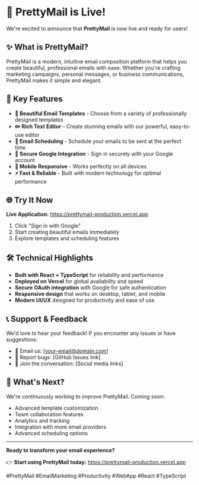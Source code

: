 # 🎉 PrettyMail is Live!

We're excited to announce that **PrettyMail** is now live and ready for users!

## ✨ What is PrettyMail?

PrettyMail is a modern, intuitive email composition platform that helps you create beautiful, professional emails with ease. Whether you're crafting marketing campaigns, personal messages, or business communications, PrettyMail makes it simple and elegant.

## 🚀 Key Features

- **🎨 Beautiful Email Templates** - Choose from a variety of professionally designed templates
- **✏️ Rich Text Editor** - Create stunning emails with our powerful, easy-to-use editor
- **📅 Email Scheduling** - Schedule your emails to be sent at the perfect time
- **🔐 Secure Google Integration** - Sign in securely with your Google account
- **📱 Mobile Responsive** - Works perfectly on all devices
- **⚡ Fast & Reliable** - Built with modern technology for optimal performance

## 🌐 Try It Now

**Live Application:** https://prettymail-production.vercel.app

1. Click "Sign in with Google"
2. Start creating beautiful emails immediately
3. Explore templates and scheduling features

## 🛠️ Technical Highlights

- **Built with React + TypeScript** for reliability and performance
- **Deployed on Vercel** for global availability and speed
- **Secure OAuth integration** with Google for safe authentication
- **Responsive design** that works on desktop, tablet, and mobile
- **Modern UI/UX** designed for productivity and ease of use

## 📞 Support & Feedback

We'd love to hear your feedback! If you encounter any issues or have suggestions:

- 📧 Email us: [your-email@domain.com]
- 🐛 Report bugs: [GitHub Issues link]
- 💬 Join the conversation: [Social media links]

## 🎯 What's Next?

We're continuously working to improve PrettyMail. Coming soon:

- Advanced template customization
- Team collaboration features
- Analytics and tracking
- Integration with more email providers
- Advanced scheduling options

---

**Ready to transform your email experience?** 

👉 **Start using PrettyMail today:** https://prettymail-production.vercel.app

#PrettyMail #EmailMarketing #Productivity #WebApp #React #TypeScript

